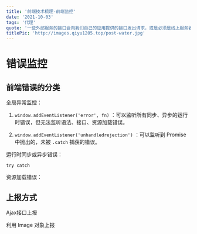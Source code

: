 ```yaml
---
title: '前端技术梳理-前端监控'
date: '2021-10-03'
tags: '代理'
quote: '一些外部服务的接口会向我们自己的应用提供的接口发出请求，或是必须是线上服务器调用比如微信的 `jssdk` ，但是我们开发都是在本地完成...'
titlePic: 'http://images.qiyu1205.top/post-water.jpg'
---
```


# 错误监控

## 前端错误的分类

全局异常监控：

1. `window.addEventListener('error', fn)` ：可以监听所有同步、异步的运行时错误，但无法监听语法、接口、资源加载错误。

2. `window.addEventListener('unhandledrejection')` ：可以监听到 Promise 中抛出的，未被 `.catch` 捕获的错误。

运行时同步或异步错误：

`try catch`

资源加载错误：

## 上报方式

Ajax接口上报

利用 Image 对象上报